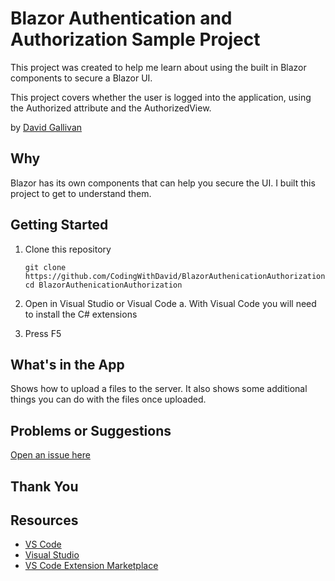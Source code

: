 # Blazor Authentication and Authorization Sample Project

This project was created to help me learn about using the built in Blazor components to secure a Blazor UI.  

This project covers whether the user is logged into the application, using the Authorized attribute and the AuthorizedView.

by [David Gallivan](http://twitter.com/CodingwithDavid)


## Why

Blazor has its own components that can help you secure the UI.  I built this project to get to understand them.


## Getting Started

1. Clone this repository

   ```Command Line
   git clone https://github.com/CodingWithDavid/BlazorAuthenicationAuthorization
   cd BlazorAuthenicationAuthorization
   ```

1.	Open in Visual Studio or Visual Code
a.	With Visual Code you will need to install the C# extensions
2.	Press F5

## What's in the App

Shows how to upload a files to the server.  It also shows some additional things you can do with the files once uploaded. 

## Problems or Suggestions

[Open an issue here](https://github.com/CodingWithDavid/BlazorAuthenicationAuthorization/issues)

## Thank You


## Resources
- [VS Code](https://code.visualstudio.com)
- [Visual Studio]( https://visualstudio.microsoft.com/)
- [VS Code Extension Marketplace](https://marketplace.visualstudio.com/vscode)

